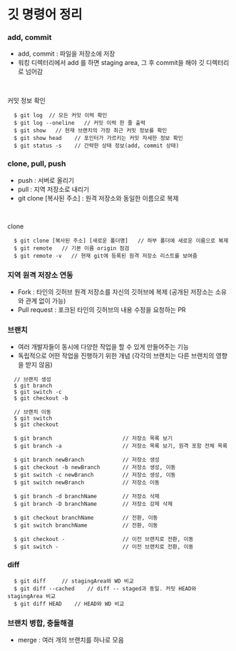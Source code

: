 # 깃 명령어 정리

### add, commit 
- add, commit : 파일을 저장소에 저장
- 워킹 디렉터리에서 add 를 하면 staging area, 그 후 commit을 해야 깃 디렉터리로 넘어감

<br>

커밋 정보 확인

``` 
  $ git log  // 모든 커밋 이력 확인
  $ git log --oneline   // 커밋 이력 한 줄 출력
  $ git show   // 현재 브랜치의 가장 최근 커밋 정보를 확인
  $ git show head    // 포인터가 가르키는 커밋 자세한 정보 확인
  $ git status -s    // 간략한 상태 정보(add, commit 상태)
 ```
 
 ### clone, pull, push
 - push : 서버로 올리기
 - pull : 지역 저장소로 내리기
 - git clone [복사된 주소] : 원격 저장소와 동일한 이름으로 복제

<br>

clone

```
  $ git clone [복사된 주소] [새로운 폴더명]   // 하부 폴더에 새로운 이름으로 복제
  $ git remote   // 기본 이름 origin 점검
  $ git remote -v   // 현재 git에 등록된 원격 저장소 리스트를 보여줌
```

### 지역 원격 저장소 연동
- Fork  : 타인의 깃허브 원격 저장소를 자신의 깃허브에 복제 (공개된 저장소는 소유와 관계 없이 가능)
- Pull request : 포크된 타인의 깃허브의 내용 수정을 요청하는 PR

### 브랜치
- 여러 개발자들이 동시에 다양한 작업을 할 수 있게 만들어주는 기능
- 독립적으로 어떤 작업을 진행하기 위한 개념 (각각의 브랜치는 다른 브랜치의 영향을 받지 않음)

```
  // 브랜치 생성
  $ git branch
  $ git switch -c
  $ git checkout -b

  // 브랜치 이동
  $ git switch
  $ git checkout
```

```
  $ git branch                      // 저장소 목록 보기
  $ git branch -a                   // 저장소 목록 보기, 원격 포함 전체 목록

  $ git branch newBranch            // 저장소 생성
  $ git checkout -b newBranch       // 저장소 생성, 이동
  $ git switch -c newBranch         // 저장소 생성, 이동
  $ git switch newBranch            // 저장소 이동

  $ git branch -d branchName        // 저장소 삭제
  $ git branch -D branchName        // 저장소 강제 삭제

  $ git checkout branchName         // 전환, 이동
  $ git switch branchName           // 전환, 이동

  $ git checkout -                  // 이전 브랜치로 전환, 이동
  $ git switch -                    // 이전 브랜치로 전환, 이동
```

### diff

```
  $ git diff     // stagingArea와 WD 비교
  $ git diff --cached    // diff -- staged과 동일. 커밋 HEAD와 stagingArea 비교
  $ git diff HEAD    // HEAD와 WD 비교
```

### 브랜치 병합, 충돌해결
- merge : 여러 개의 브랜치를 하나로 모음

